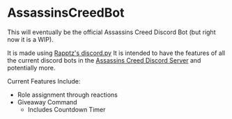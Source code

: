 # AssassinsCreedBot
This will eventually be the official Assassins Creed Discord Bot (but right now it is a WIP). 

It is made using [Rapptz's discord.py](https://github.com/Rapptz/discord.py)
It is intended to have the features of all the current discord bots in the [Assassins Creed Discord Server](https://discord.gg/3GUmmM) and potentially more.

Current Features Include:
* Role assignment through reactions
* Giveaway Command
  * Includes Countdown Timer
  


